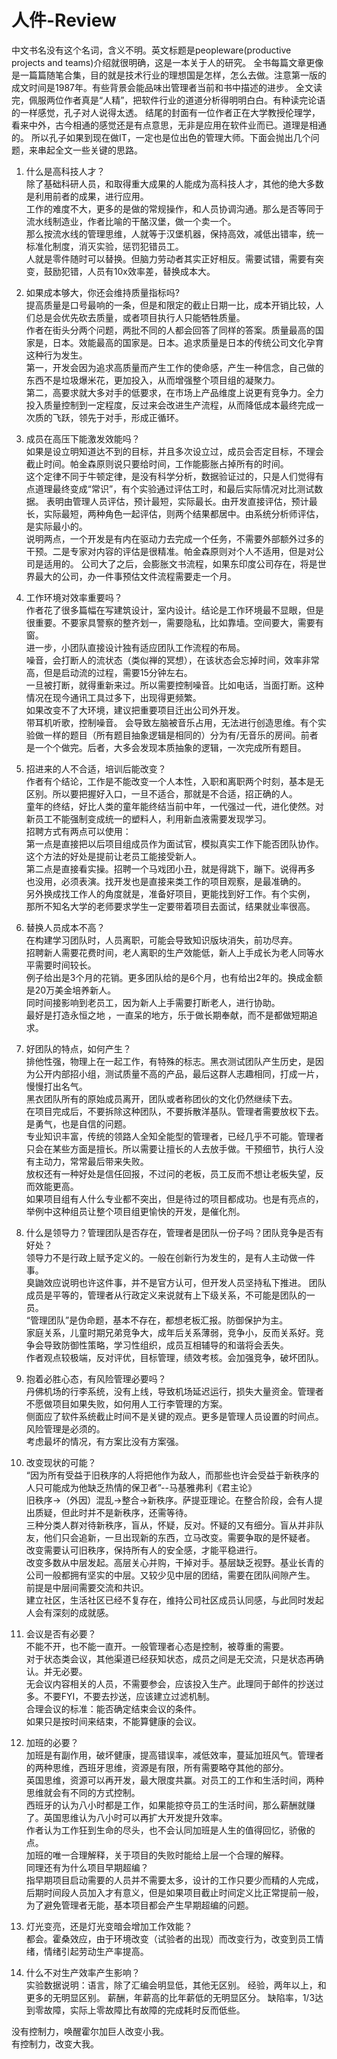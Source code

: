 
# 人件-Review

中文书名没有这个名词，含义不明。英文标题是peopleware(productive projects and teams)介绍就很明确，这是一本关于人的研究。
全书每篇文章更像是一篇篇随笔合集，目的就是技术行业的理想国是怎样，怎么去做。注意第一版的成文时间是1987年。有些背景会能品味出管理者当前和书中描述的进步。
全文读完，佩服两位作者真是“人精”，把软件行业的道道分析得明明白白。有种读完论语的一样感觉，孔子对人说得太透。
结尾的封面有一位作者正在大学教授伦理学，看来中外，古今相通的感觉还是有点意思，无非是应用在软件业而已。道理是相通的。
所以孔子如果到现在做IT，一定也是位出色的管理大师。下面会抛出几个问题，来串起全文一些关键的思路。

1. 什么是高科技人才？  
除了基础科研人员，和取得重大成果的人能成为高科技人才，其他的绝大多数是利用前者的成果，进行应用。  
工作的难度不大，更多的是做的常规操作，和人员协调沟通。那么是否等同于流水线制造业，作者比喻的干酪汉堡，做一个卖一个。  
那么按流水线的管理思维，人就等于汉堡机器，保持高效，减低出错率，统一标准化制度，消灭实验，惩罚犯错员工。  
人就是零件随时可以替换。但脑力劳动者其实正好相反。需要试错，需要有突变，鼓励犯错，人员有10x效率差，替换成本大。

2. 如果成本够大，你还会维持质量指标吗?  
提高质量是口号最响的一条，但是和限定的截止日期一比，成本开销比较，人们总是会优先砍去质量，或者项目执行人只能牺牲质量。  
作者在街头分两个问题，两批不同的人都会回答了同样的答案。质量最高的国家是，日本。效能最高的国家是。日本。追求质量是日本的传统公司文化孕育这种行为发生。  
第一，开发会因为追求高质量而产生工作的使命感，产生一种信念，自己做的东西不是垃圾爆米花，更加投入，从而增强整个项目组的凝聚力。  
第二，高要求就大多对手的低要求，在市场上产品维度上说更有竞争力。全力投入质量控制到一定程度，反过来会改进生产流程，从而降低成本最终完成一次质的飞跃，领先于对手，形成正循环。

3. 成员在高压下能激发效能吗？  
如果是设立明知道达不到的目标，并且多次设立过，成员会否定目标，不理会截止时间。帕金森原则说只要给时间，工作能膨胀占掉所有的时间。  
这个定律不同于牛顿定律，是没有科学分析，数据验证过的，只是人们觉得有点道理最终变成“常识”，有个实验通过评估工时，和最后实际情况对比测试数据。 
表明由管理人员评估，预计最短，实际最长。由开发直接评估，预计最长，实际最短，两种角色一起评估，则两个结果都居中。由系统分析师评估，是实际最小的。  
说明两点，一个开发是有内在驱动力去完成一个任务，不需要外部额外过多的干预。二是专家对内容的评估是很精准。帕金森原则对个人不适用，但是对公司是适用的。
公司大了之后，会膨胀文书流程，如果东印度公司存在，将是世界最大的公司，办一件事预估文件流程需要走一个月。

4. 工作环境对效率重要吗？  
作者花了很多篇幅在写建筑设计，室内设计。结论是工作环境最不显眼，但是很重要。不要家具警察的整齐划一，需要隐私，比如靠墙。空间要大，需要有窗。  
进一步，小团队直接设计独有适应团队工作流程的布局。  
噪音，会打断人的流状态（类似禅的冥想），在该状态会忘掉时间，效率非常高，但是启动流的过程，需要15分钟左右。  
一旦被打断，就得重新来过。所以需要控制噪音。比如电话，当面打断。这种情况在现今通讯工具过多下，出现得更频繁。  
如果改变不了大环境，建议把重要项目迁出公司外开发。  
带耳机听歌，控制噪音。 会导致左脑被音乐占用，无法进行创造思维。有个实验做一样的题目（所有题目抽象逻辑是相同的）分为有/无音乐的房间。前者是一个个做完。后者，大多会发现本质抽象的逻辑，一次完成所有题目。 

5. 招进来的人不合适，培训后能改变？  
作者有个结论，工作是不能改变一个人本性，入职和离职两个时刻，基本是无区别。所以要把握好入口，一旦不适合，那就是不合适，招正确的人。  
童年的终结，好比人类的童年能终结当前中年，一代强过一代，进化使然。对新员工不能强制变成统一的塑料人，利用新血液需要发现学习。  
招聘方式有两点可以使用：  
第一点是直接把以后项目组成员作为面试官，模拟真实工作下能否团队协作。这个方法的好处是提前让老员工能接受新人。  
第二点是直接看实操。招聘一个马戏团小丑，就是得跳下，蹦下。说得再多  
也没用，必须表演。找开发也是直接来类工作的项目观察，是最准确的。  
另外换成找工作人的角度就是，准备好项目，更能找到好工作。有个实例，  
那所不知名大学的老师要求学生一定要带着项目去面试，结果就业率很高。  

6. 替换人员成本不高？  
在构建学习团队时，人员离职，可能会导致知识版块消失，前功尽弃。  
招聘新人需要花费时间，老人离职的生产效能低，新人上手成长为老人同等水平需要时间较长。  
例子给出是3个月的花销。更多团队给的是6个月，也有给出2年的。换成金额是20万美金培养新人。  
同时间接影响到老员工，因为新人上手需要打断老人，进行协助。  
最好是打造永恒之地 ，一直呆的地方，乐于做长期奉献，而不是都做短期追求。

7. 好团队的特点，如何产生？   
排他性强，物理上在一起工作，有特殊的标志。黑衣测试团队产生历史，是因为公开内部招小组，测试质量不高的产品，最后这群人志趣相同，打成一片，慢慢打出名气。  
黑衣团队所有的原始成员离开，团队或者称团伙的文化仍然继续下去。  
在项目完成后，不要拆除这种团队，不要拆散洋基队。管理者需要放权下去。是勇气，也是自信的问题。  
专业知识丰富，传统的领路人全知全能型的管理者，已经几乎不可能。管理者只会在某些方面是擅长。所以需要让擅长的人去放手做。干预细节，执行人没有主动力，常常最后带来失败。  
放权还有一种好处是信任回报，不过问的老板，员工反而不想让老板失望，反而效能更高。  
如果项目组有人什么专业都不突出，但是待过的项目都成功。也是有亮点的，举例中这种组员让整个项目组更愉快的开发，是催化剂。

8. 什么是领导力？管理团队是否存在，管理者是团队一份子吗？团队竞争是否有好处？   
领导力不是行政上赋予定义的。一般在创新行为发生的，是有人主动做一件事。  
臭鼬效应说明也许这件事，并不是官方认可，但开发人员坚持私下推进。 
团队成员是平等的，管理者从行政定义来说就有上下级关系，不可能是团队的一员。   
“管理团队”是伪命题，基本不存在，都想老板汇报。防御保护为主。  
家庭关系，儿童时期兄弟竞争大，成年后关系薄弱，竞争小，反而关系好。竞争会导致防御性策略，学习性组织，成员互相辅导的和谐将会丢失。   
作者观点较极端，反对评优，目标管理，绩效考核。会加强竞争，破坏团队。  

10. 抱着必胜心态，有风险管理必要吗？   
丹佛机场的行李系统，没有上线，导致机场延迟运行，损失大量资金。管理者不愿做项目如果失败，如何用人工行李管理的方案。  
侧面应了软件系统截止时间不是关键的观点。更多是管理人员设置的时间点。风险管理是必须的。  
考虑最坏的情况，有方案比没有方案强。  

11. 改变现状的可能？  
“因为所有受益于旧秩序的人将把他作为敌人，而那些也许会受益于新秩序的人只可能成为他缺乏热情的保卫者”--马基雅弗利《君主论》  
旧秩序->（外因）混乱->整合->新秩序。萨提亚理论。在整合阶段，会有人提出质疑，但此时并不是新秩序，还需等待。  
三种分类人群对待新秩序，盲从，怀疑，反对。怀疑的又有细分。盲从并非队友，他们只会追新，一旦出现新的东西，立马改变。需要争取的是怀疑者。  
改变需要认可旧秩序，保持所有人的安全感，才能平稳进行。  
改变多数从中层发起。高层关心并购，干掉对手。基层缺乏视野。基业长青的公司一般都拥有坚实的中层。又较少见中层的团结，需要在团队间隙产生。  
前提是中层间需要交流和共识。  
建立社区，生活社区已经不复存在，维持公司社区成员认同感，与此同时发起人会有深刻的成就感。  

12. 会议是否有必要？  
不能不开，也不能一直开。一般管理者心态是控制，被尊重的需要。  
对于状态类会议，其他渠道已经获知状态，成员之间是无交流，只是状态再确认。并无必要。  
无会议内容相关的人员，不需要参会，应该投入生产。此理同于邮件的抄送过多。不要FYI，不要去抄送，应该建立过滤机制。  
合理会议的标准：能否确定结束会议的条件。  
如果只是按时间来结束，不能算健康的会议。  

13. 加班的必要？   
加班是有副作用，破坏健康，提高错误率，减低效率，蔓延加班风气。管理者的两种思维，西班牙思维，资源是有限，所有需要略夺其他的部分。  
英国思维，资源可以再开发，最大限度共赢。对员工的工作和生活时间，两种思维就会有不同的方式控制。  
西班牙的认为八小时都是工作，如果能掠夺员工的生活时间，那么薪酬就赚了。英国思维认为八小时可以再扩大开发提升效率。  
作者认为工作狂到生命的尽头，也不会认同加班是人生的值得回忆，骄傲的点。  
加班的唯一合理解释，关于项目的失败时能给上层一个合理的解释。  
同理还有为什么项目早期超编？  
指早期项目启动需要的人员并不需要太多，设计的工作只要少而精的人完成，后期时间段人员加入才有意义，但是如果项目截止时间定义比正常提前一般，为了避免管理者无能，基本项目都会产生早期超编的问题。  

14. 灯光变亮，还是灯光变暗会增加工作效能？   
都会。霍桑效应，由于环境改变（试验者的出现）而改变行为，改变到员工情绪，情绪引起劳动生产率提高。 

15. 什么不对生产效率产生影响？  
实验数据说明：语言，除了汇编会明显低，其他无区别。
经验，两年以上，和更多的无明显区别。
薪酬，年薪高的比年薪低的无明显区分。
缺陷率，1/3达到零故障，实际上零故障比有故障的完成耗时反而低些。

没有控制力，唤醒霍尔加巨人改变小我。  
有控制力，改变大我。
